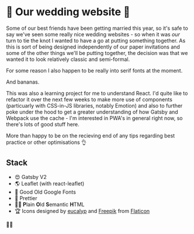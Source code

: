 # :tada: Our wedding website :couple_with_heart:

Some of our best friends have been getting married this year, so it's safe to say we've seen some really nice wedding websites - so when it was _our_ turn to tie the knot I wanted to have a go at putting something together. As this is sort of being designed independently of our paper invitations and some of the other things we'll be putting together, the decision was that we wanted it to look relatively classic and semi-formal.

For some reason I also happen to be really into serif fonts at the moment.

And bananas.

This was also a learning project for me to understand React. I'd quite like to refactor it over the next few weeks to make more use of components (particuarly with CSS-in-JS libraries, notably Emotion) and also to further poke under the hood to get a greater understanding of how Gatsby and Webpack use the cache - I'm interested in PWA's in general right now, so there's lots of good stuff here.

More than happy to be on the recieving end of any tips regarding best practice or other optimisations :ok_hand:

## Stack

- :heart_eyes: Gatsby V2
- :earth_americas: Leaflet (with react-leaflet)
- :gem: Good Old Google Fonts
- :kiss: Prettier
- :guardsman: **P**lain **O**ld **S**emantic **H**TML
- :trophy: Icons designed by [eucalyp](https://creativemarket.com/eucalyp) and [Freepik](https://www.freepik.com/) from [Flaticon](www.flaticon.com)

:bride_with_veil:
